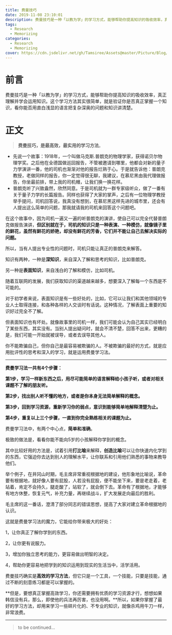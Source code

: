 ```yaml
---
title: 费曼技巧
date: 2019-11-08 23:10:01
description: 费曼技巧是一种「以教为学」的学习方式，能够帮助你提高知识的吸收效率，真正理解并学会运用知识。这个学习方法其实很简单，就是验证你是否真正掌握一个知识，看你能否用直白浅显的语言把复杂深奥的问题和知识讲清楚。
tags:
  - Research
  - Memorizing
categories:
  - Research
  - Memorizing
cover: https://cdn.jsdelivr.net/gh/Tamsiree/Assets@master/Picture/Blog/Cover/t01a6cfe8d66657d084.jpg
---
```

# 前言
费曼技巧是一种「以教为学」的学习方式，能够帮助你提高知识的吸收效率，真正理解并学会运用知识。这个学习方法其实很简单，就是验证你是否真正掌握一个知识，看你能否用直白浅显的语言把复杂深奥的问题和知识讲清楚。

# 正文
> **费曼技巧，是最高效，最实用的学习方法**。

-   先说一个故事：1918年，一个叫做马克斯.普朗克的物理学家，获得诺贝尔物理学奖。之后他在全德国做巡回报告，不管被邀请到哪里，他都会对新的量子力学演讲一番，他的司机也渐渐对他的报告烂熟于心。于是就告诉他：普朗克教授，老做同样的报告，你一定觉得很无聊，我建议，在慕尼黑由我代理做报告，你坐最前排，带上我的司机帽，让我们换一换花样。
-   普朗克听了兴致盎然，欣然同意。于是司机就为一群专家级听众，做了一番有关于量子力学的长篇报告。同样也获得了大家的掌声，之后有一位物理学教授举手提问，司机回答说，我真没有想到，在慕尼黑这样先进的城市里，还会有人提出这么简单的问题，那我就请我的司机来回答这个问题吧。

在这个故事中，因为司机一遍又一遍的听普朗克的演讲，使自己可以完全代替普朗克做报告演讲，**但区别就在于，司机的知识只是一种表演、一种模仿，就像镜子里的鲜花，虽然有鲜花的娇艳，却没有鲜花的芳香，它们并不能让自己去解决实际的问题。**

所以，当有人提出专业性的问题时，司机只能让真正的普朗克来解答。

知识有两种，一种是**深知识**，来自深入了解和思考的知识，比如普朗克。

另一种是**表面知识**，来自浅白的了解和模仿，比如司机。

随着互联网的发展，我们获取知识的渠道越来越多，想要深入了解每一个东西是不可能的。

对于初学者来说，表面知识是有一些好处的，比如，它可以让我们和其他领域的专业人士取得连接，和各种各样的人交谈时有话说。这种情况，了解表面上重要的知识好过完全不了解。

但表面知识也有坏处。就像故事里的司机一样，我们可能会认为自己其实已经明白了某些东西，其实没有。当别人提出疑问时，就会不清不楚，回答不出来，更糟的是，我们可能一开始就被误导，或者去误导其他人。

你不能欺骗自己，但你自己是最容易被欺骗的人。不被欺骗的最好的方式，就是应用批评性的思考和深入的学习，就是运用费曼学习法。

---

**费曼学习法一共有4个步骤：**

**第1步，学习一样新东西之后，用尽可能简单的语言解释给小孩子听，或者对相关课题不了解的朋友听。**

**第2步，找出别人听不懂的地方，或者是你本身无法简单解释的概念。**

**第3步，回到学习资源，重新学习你的弱点，意识到能够简单地解释清楚为止。**

**第4步，重复以上三个步骤，一直到你完全熟练相关的课题为止。**

费曼学习法中，有两个中心点，**简单和准确**。

极致的做法是，看看你能不能向5岁的小孩解释你学到的概念。

其中比较好用的方法是，试着引用**打比喻**来解释，**创造比喻**可以让你快速内化学到的东西，它强迫你去达到别人的理解水平，让你联系和引用他们熟悉的事物来教导他们。

举个例子，在井冈山时期，毛主席非常重视根据地的建设，他形象地比喻说，革命要有根据地，就好像人要有屁股，人若没有屁股，便不能坐下来，要是老走着，老站着，肯定不会持久，腿走酸了，站软了，就会倒下去。革命有了根据地，才能够有地方休整，恢复元气，补充力量，再继续战斗，扩大发展走向最后的胜利。

毛主席的这一番话，澄清了部分同志的错误思想，提高了大家对建立革命根据地的认识。

这就是费曼学习法的魔力，它能给你带来极大的好处：

1，让你真正了解你学到的东西。

2，让你更有说服力。

3，增加你独立思考的能力，更容易做出明智的决定。

4，帮助你更容易地把学到的知识运用到现实的生活当中，活学活用。

费曼技巧确实是**高效的学习方法**，但它只是一个工具，一个技能，只要是技能，通过不断的刻意练习都是可以掌握的。

**但是，要想真正掌握高效学习，你还需要拥有优质的学习资源才行，想想如果韩信没有兵，那么，即使他的兵法再厉害，也没用啊。**所以，如果你掌握了最好的学习方法，却用来学习一些碎片化的、不专业的知识，就像杀鸡用牛刀一样，非常浪费。


---
> to be continued...